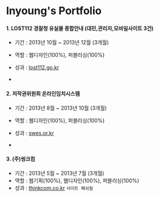 # Inyoung's Portfolio


#### 1. LOST112 경찰청 유실물 종합안내 (대민,관리자,모바일사이트 3건)
- 기간 : 2013년 10월 ~ 2013년 12월 (3개월)
- 역할 : 웹디자인(100%), 퍼블리싱(100%)
- 성과 : [lost112.go.kr](https://www.lost112.go.kr)

-

#### 2. 저작권위원회 온라인임치시스템
- 기간 : 2013년 8월 ~ 2013년 10월 (3개월)
- 역할 : 웹디자인(100%), 퍼블리싱(100%)
- 성과 : [swes.or.kr](http://www.swes.or.kr)

-

#### 3. (주)씽크컴
- 기간 : 2013년 5월 ~ 2013년 7월 (3개월)
- 역할 : 웹기획(100%), 웹디자인(100%), 퍼블리싱(100%)
- 성과 : [thinkcom.co.kr](http://www.thinkcom.co.kr) `사이트 폐쇠됨`
